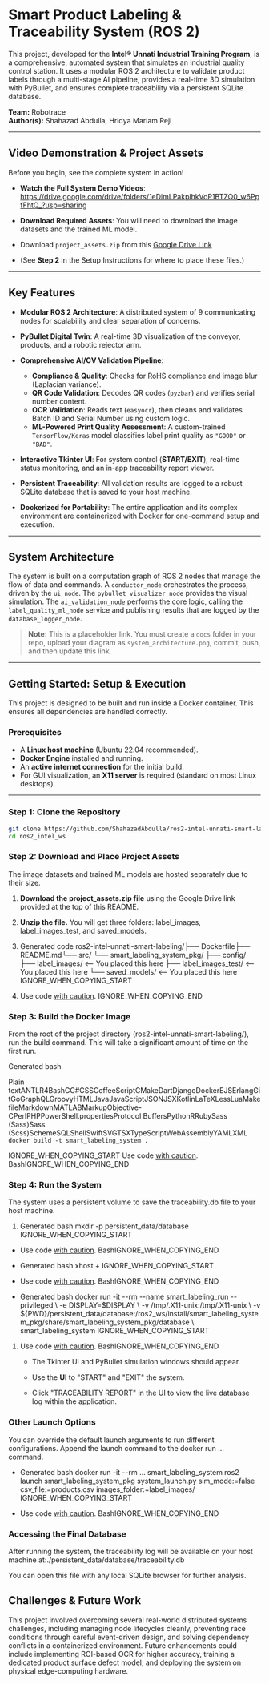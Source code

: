 # Smart Product Labeling & Traceability System (ROS 2)

This project, developed for the **Intel® Unnati Industrial Training Program**, is a comprehensive, automated system that simulates an industrial quality control station. It uses a modular ROS 2 architecture to validate product labels through a multi-stage AI pipeline, provides a real-time 3D simulation with PyBullet, and ensures complete traceability via a persistent SQLite database.

**Team:** Robotrace  
**Author(s):** Shahazad Abdulla, Hridya Mariam Reji

---

## Video Demonstration & Project Assets

Before you begin, see the complete system in action!

-  **Watch the Full System Demo Videos**: https://drive.google.com/drive/folders/1eDimLPakpihkVoP1BTZO0_w6PpfFhtQ_?usp=sharing
-  **Download Required Assets**: You will need to download the image datasets and the trained ML model.

  - Download `project_assets.zip` from this [Google Drive Link](#)
  - (See **Step 2** in the Setup Instructions for where to place these files.)

---

## Key Features

- **Modular ROS 2 Architecture**: A distributed system of 9 communicating nodes for scalability and clear separation of concerns.

- **PyBullet Digital Twin**: A real-time 3D visualization of the conveyor, products, and a robotic rejector arm.

- **Comprehensive AI/CV Validation Pipeline**:
  - **Compliance & Quality**: Checks for RoHS compliance and image blur (Laplacian variance).
  - **QR Code Validation**: Decodes QR codes (`pyzbar`) and verifies serial number content.
  - **OCR Validation**: Reads text (`easyocr`), then cleans and validates Batch ID and Serial Number using custom logic.
  - **ML-Powered Print Quality Assessment**: A custom-trained `TensorFlow/Keras` model classifies label print quality as `"GOOD"` or `"BAD"`.

- **Interactive Tkinter UI**: For system control (**START/EXIT**), real-time status monitoring, and an in-app traceability report viewer.

- **Persistent Traceability**: All validation results are logged to a robust SQLite database that is saved to your host machine.

- **Dockerized for Portability**: The entire application and its complex environment are containerized with Docker for one-command setup and execution.

---

## System Architecture

The system is built on a computation graph of ROS 2 nodes that manage the flow of data and commands. A `conductor_node` orchestrates the process, driven by the `ui_node`. The `pybullet_visualizer_node` provides the visual simulation. The `ai_validation_node` performs the core logic, calling the `label_quality_ml_node` service and publishing results that are logged by the `database_logger_node`.

> **Note:** This is a placeholder link. You must create a `docs` folder in your repo, upload your diagram as `system_architecture.png`, commit, push, and then update this link.

---

## Getting Started: Setup & Execution

This project is designed to be built and run inside a Docker container. This ensures all dependencies are handled correctly.

### Prerequisites

- A **Linux host machine** (Ubuntu 22.04 recommended).
- **Docker Engine** installed and running.
- An **active internet connection** for the initial build.
- For GUI visualization, an **X11 server** is required (standard on most Linux desktops).

---

### Step 1: Clone the Repository

```bash
git clone https://github.com/ShahazadAbdulla/ros2-intel-unnati-smart-labeling.git
cd ros2_intel_ws
```
### Step 2: Download and Place Project Assets

The image datasets and trained ML models are hosted separately due to their size.

1.  **Download the project\_assets.zip file** using the Google Drive link provided at the top of this README.
    
2.  **Unzip the file.** You will get three folders: label\_images, label\_images\_test, and saved\_models.
    
3.  Generated code ros2-intel-unnati-smart-labeling/├── Dockerfile├── README.md└── src/ └── smart\_labeling\_system\_pkg/ ├── config/ ├── label\_images/ <-- You placed this here ├── label\_images\_test/ <-- You placed this here └── saved\_models/ <-- You placed this here IGNORE\_WHEN\_COPYING\_START
    
4.  Use code [with caution](https://support.google.com/legal/answer/13505487). IGNORE\_WHEN\_COPYING\_END
    

### Step 3: Build the Docker Image

From the root of the project directory (ros2-intel-unnati-smart-labeling/), run the build command. This will take a significant amount of time on the first run.

Generated bash

Plain textANTLR4BashCC#CSSCoffeeScriptCMakeDartDjangoDockerEJSErlangGitGoGraphQLGroovyHTMLJavaJavaScriptJSONJSXKotlinLaTeXLessLuaMakefileMarkdownMATLABMarkupObjective-CPerlPHPPowerShell.propertiesProtocol BuffersPythonRRubySass (Sass)Sass (Scss)SchemeSQLShellSwiftSVGTSXTypeScriptWebAssemblyYAMLXML      `docker build -t smart_labeling_system .`    

IGNORE\_WHEN\_COPYING\_START Use code [with caution](https://support.google.com/legal/answer/13505487). BashIGNORE\_WHEN\_COPYING\_END

### Step 4: Run the System

The system uses a persistent volume to save the traceability.db file to your host machine.

1.  Generated bash mkdir -p persistent\_data/database IGNORE\_WHEN\_COPYING\_START
    

*   Use code [with caution](https://support.google.com/legal/answer/13505487). BashIGNORE\_WHEN\_COPYING\_END
    
*   Generated bash xhost + IGNORE\_WHEN\_COPYING\_START
    
*   Use code [with caution](https://support.google.com/legal/answer/13505487). BashIGNORE\_WHEN\_COPYING\_END
    
*   Generated bash docker run -it --rm --name smart\_labeling\_run --privileged \\ -e DISPLAY=$DISPLAY \\ -v /tmp/.X11-unix:/tmp/.X11-unix \\ -v ${PWD}/persistent\_data/database:/ros2\_ws/install/smart\_labeling\_system\_pkg/share/smart\_labeling\_system\_pkg/database \\ smart\_labeling\_system IGNORE\_WHEN\_COPYING\_START
    

1.  Use code [with caution](https://support.google.com/legal/answer/13505487). BashIGNORE\_WHEN\_COPYING\_END
    
    *   The Tkinter UI and PyBullet simulation windows should appear.
        
    *   Use the **UI** to "START" and "EXIT" the system.
        
    *   Click "TRACEABILITY REPORT" in the UI to view the live database log within the application.
        

### Other Launch Options

You can override the default launch arguments to run different configurations. Append the launch command to the docker run ... command.

*   Generated bash docker run -it --rm ... smart\_labeling\_system ros2 launch smart\_labeling\_system\_pkg system\_launch.py sim\_mode:=false csv\_file:=products.csv images\_folder:=label\_images/ IGNORE\_WHEN\_COPYING\_START
    
*   Use code [with caution](https://support.google.com/legal/answer/13505487). BashIGNORE\_WHEN\_COPYING\_END
    

### Accessing the Final Database

After running the system, the traceability log will be available on your host machine at:./persistent\_data/database/traceability.db

You can open this file with any local SQLite browser for further analysis.

Challenges & Future Work
------------------------

This project involved overcoming several real-world distributed systems challenges, including managing node lifecycles cleanly, preventing race conditions through careful event-driven design, and solving dependency conflicts in a containerized environment. Future enhancements could include implementing ROI-based OCR for higher accuracy, training a dedicated product surface defect model, and deploying the system on physical edge-computing hardware.
